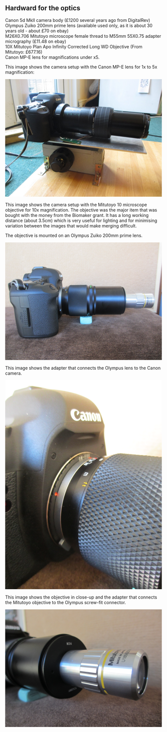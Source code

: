 ## Hardward for the optics

Canon 5d MkII camera body (£1200 several years ago from DigitalRev)<br>
Olympus Zuiko 200mm prime lens (available used only, as it is about 30 years old - about £70 on ebay)<br>
M26X0.706 Mitutoyo microscope female thread to M55mm 55X0.75 adapter micrography (£11.48 on ebay)<br>
10X Mitutoyo Plan Apo Infinity Corrected Long WD Objective (From Mitutoyo: £677.16)<br>
Canon MP-E lens for magnifications under x5.

This image shows the camera setup with the Canon MP-E lens for 1x to 5x magnification:

<img src="images/IMG_5243.JPG" alt="image"/>

This image shows the camera setup with the Mitutoyo 10 microscope objective for 10x magnification. The objective was the major item that was bought with the money from the Biomaker grant. It has a long working distance (about 3.5cm) which is very useful for lighting and for minimising variation between the images that would make merging difficult. 

The objective is mounted on an Olympus Zuiko 200mm prime lens.

<img src="images/Optics-from-side.JPG" alt="image"/>

This image shows the adapter that connects the Olympus lens to the Canon camera.

<img src="images/EOS-olympus-connector.JPG" alt="image"/>

This image shows the objective in close-up and the adapter that connects the Mitutoyo objective to the Olympus screw-fit connector. 

<img src="images/Mitutoyo-objective.JPG" alt="image"/>
